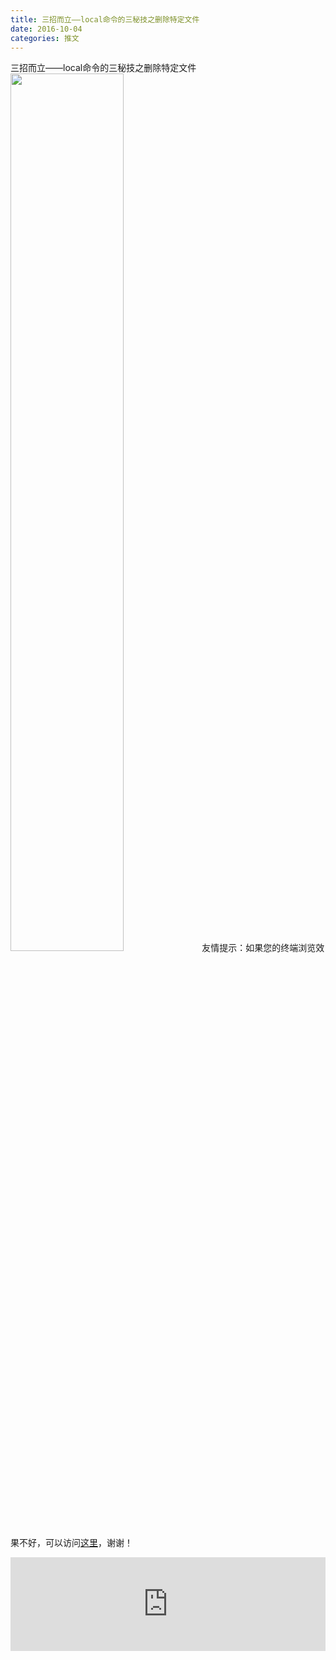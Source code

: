 ```yaml
---
title: 三招而立——local命令的三秘技之删除特定文件
date: 2016-10-04
categories: 推文
---
```

三招而立——local命令的三秘技之删除特定文件
<img src="http://mmbiz.qpic.cn/mmbiz_jpg/ACviaWTBFxhbDoPiaSFjicLjkiaWCX8JBraicLVNLcxYMqwUj7IIeQzT51dqq4rMkHIsCm27JgOoBB4hg9Nkux3amNw/0?wx_fmt=jpeg" style="width: 60%; height: auto;"/><!--more-->
友情提示：如果您的终端浏览效果不好，可以访问[这里](https://stata-club.github.io/stata_article/2016-10-04.html)，谢谢！
<iframe src="https://stata-club.github.io/stata_article/2016-10-04.html" id="iframepage" frameborder="0" scrolling="no" marginheight="0" marginwidth="0" width="100%" onLoad="iFrameHeight()"></iframe>
<script type="text/javascript" language="javascript">
function iFrameHeight() {
var ifm= document.getElementById("iframepage");
var subWeb = document.frames ? document.frames["iframepage"].document : ifm.contentDocument;   
if(ifm != null && subWeb != null) {
 ifm.height = subWeb.body.scrollHeight;
} 
} 
</script> 
